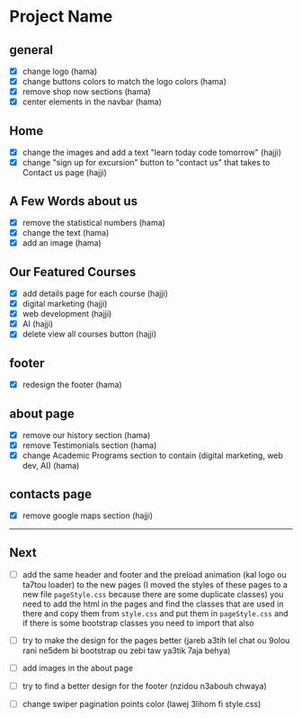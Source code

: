 # Project Name
## general
- [x] change logo (hama)
- [x] change buttons colors to match the logo colors (hama)
- [x] remove shop now sections (hama)
- [x] center elements in the navbar (hama)
## Home
- [x] change the images and add a text "learn today code tomorrow" (hajji)
- [x] change "sign up for excursion" button to "contact us" that takes to Contact us page (hajji)
## A Few Words about us
- [x] remove the statistical numbers (hama)
- [x] change the text (hama)
- [x] add an image (hama)
## Our Featured Courses
- [x] add details page for each course (hajji)
- [x] digital marketing (hajji)
- [x] web development (hajji)
- [x] AI (hajji)
- [x] delete view all courses button (hajji)
## footer
- [x] redesign the footer (hama)

## about page
- [x] remove our history section (hama)
- [x] remove Testimonials section (hama)
- [x] change Academic Programs section to contain (digital marketing, web dev, AI) (hama)
## contacts page
- [x] remove google maps section (hajji)

---


## Next 
- [ ] add the same header and footer and the preload animation (kal logo ou ta7tou loader) to the new pages (I moved the styles of these pages to a new file `pageStyle.css` because there are some duplicate classes) you need to add the html in the pages and find the classes that are used in there and copy them from `style.css` and put them in `pageStyle.css` and if there is some bootstrap classes you need to import that also
- [ ] try to make the design for the pages better (jareb a3tih lel chat ou 9olou rani ne5dem bi bootstrap ou zebi taw ya3tik 7aja behya)
- [ ] add images in the about page
- [ ] try to find a better design for the footer (nzidou n3abouh chwaya)
- [ ] change swiper pagination points color (lawej 3lihom fi style.css)


